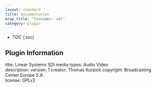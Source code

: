 ```yaml
---
layout: standard
title: Documentation
wrap_title: "Consumer: sdi"
category: plugin
---
```

* TOC
{:toc}

## Plugin Information

title: Linear Systems SDI
media types:
Audio  Video  
description: 
version: 1
creator: Thomas Kurpick
copyright: Broadcasting Center Europe S.A.  
license: GPLv2  
